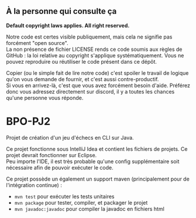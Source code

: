 ## À la personne qui consulte ça

**Default copyright laws applies. All right reserved.**

Notre code est certes visible publiquement, mais cela ne signifie pas forcément "open source".  
La non présence de fichier LICENSE rends ce code soumis aux règles de GitHub : la loi relative au copyright s'applique systématiquement.
Vous ne pouvez reproduire ou réutiliser le code présent dans ce dépôt. 

Copier (ou le simple fait de lire notre code) c'est spoiler le travail de logique qu'on vous demande de fournir, et c'est aussi contre-productif.  
Si vous en arrivez-là, c'est que vous avez forcément besoin d'aide. 
Préférez donc vous adressez directement sur discord, il y a toutes les chances qu'une personne vous réponde.

# BPO-PJ2

Projet de création d'un jeu d'échecs en CLI sur Java. 

Ce projet fonctionne sous IntelliJ Idea et contient les fichiers de projets. Ce projet devrait fonctionner sur Eclipse.  
Peu importe l'IDE, il est très probable qu'une config supplémentaire soit nécessaire afin de pouvoir exécuter le code.

Ce projet possède un également un support maven (principalement pour de l'intégration continue) :
* `mvn test` pour exécuter les tests unitaires
* `mvn package` pour tester, compiler, et packager le projet
* `mvn javadoc:javadoc` pour compiler la javadoc en fichiers html
